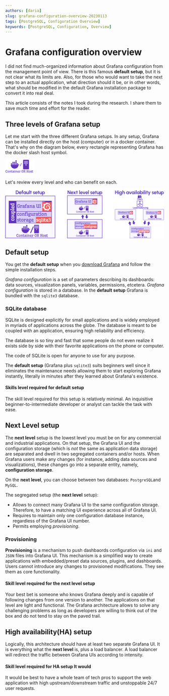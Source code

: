 ```yaml
---
authors: [daria]
slug: grafana-configuration-overview-20230113
tags: [PostgreSQL, Configuration Overview]
keywords: [PostgreSQL, Configuration, Overview]
---
```


# Grafana configuration overview

I did not find much-organized information about Grafana configuration from the management point of view. There is this famous **default setup**, but it is not clear what its limits are. Also, for those who would want to take the next step to an actual application, what direction should it be, or in other words, what should be modified in the default Grafana installation package to convert it into real deal.

This article consists of the notes I took during the research. I share them to save much time and effort for the reader. 

<!--truncate-->

## Three levels of Grafana setup

Let me start with the three different Grafana setups. In any setup, Grafana can be installed directly on the host (computer) or in a docker container. That's why on the diagram below, every rectangle representing Grafana has the docker slash host symbol. 

![docker-host-symbol](container-host-ico.png)

Let's review every level and who can benefit on each.

![Default-NextLevel-HA](default-nextlevel-ha-setup.png)

## Default setup

You get the **default setup**  when you [download Grafana](https://grafana.com/grafana/download?pg=get&plcmt=selfmanaged-box1-cta1) and follow the simple installation steps.

*Grafana configuration* is a set of parameters describing its dashboards: data sources, visualization panels, variables, permissions, etcetera. *Grafana configuration* is stored in a database. In the **default setup** Grafana is bundled with the `sqlite3` database.

### SQLite database

SQLite is designed explicitly for small applications and is widely employed in myriads of applications across the globe. The database is meant to be coupled with an application, ensuring high reliability and efficiency. 

The database is so tiny and fast that some people do not even realize it exists side by side with their favorite applications on the phone or computer.

The code of SQLite is open for anyone to use for any purpose. 

The **default setup** (Grafana plus `sqlite3`) suits beginners well since it eliminates the maintenance needs allowing them to start exploring Grafana instantly, literally in minutes after they learned about Grafana's existence. 

#### Skills level required for default setup

The skill level required for this setup is relatively minimal. An inquisitive beginner-to-intermediate developer or analyst can tackle the task with ease.

## Next Level setup

The **next level** setup is the lowest level you must be on for any commercial and industrial applications. On that setup, the Grafana UI and the configuration storage (which is *not* the same as application data storage) are separated and dwell in two segregated containers and/or hosts.
When Grafana users make any changes (for instance, adding data sources and visualizations), these changes go into a separate entity, namely, **configuration storage**. 

On the **next level**, you can choose between two databases: `PostgreSQL`and `MySQL`.

The segregated setup (the **next level** setup):
- Allows to connect many Grafana UI to the same configuration storage. Therefore, to have a matching UI experience across all of Grafana UI.
- Requires to maintain only one configuration database instance, regardless of the Grafana UI number.
- Permits employing _provisioning_.

### Provisioning

**Provisioning** is a mechanism to push dashbaords configuration via ``ini`` and ``JSON`` files into Grafana UI. 
This mechanism is a simplified way to create applications with embedded/preset data sources, plugins, and dashboards. Users cannot introduce any changes to provisioned modifications. They see them as core functionality. 

#### Skill level required for the next level setup

Your best bet is someone who knows Grafana deeply and is capable of following changes from one version to another. 
The applications on that level are light and functional. The Grafana architecture allows to solve any challenging problems as long as developers are willing to think out of the box and do not tend to stay on the paved trail. 

## High availability(HA) setup
Logically, this architecture should have at least two separate Grafana UI. It is everything what the **next level** is, plus a load balancer. A load balancer will redirect the traffic between Grafana UIs according to intensity. 

#### Skill level required for HA setup It would

It would be best to have a whole team of tech pros to support the web application with high upstream/downstream traffic and unstoppable 24/7 user requests.   

